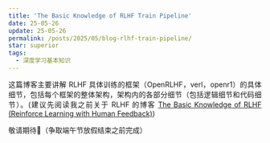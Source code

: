 ```yaml
---
title: 'The Basic Knowledge of RLHF Train Pipeline'
date: 25-05-26
update: 25-05-26
permalink: /posts/2025/05/blog-rlhf-train-pipeline/
star: superior
tags:
  - 深度学习基本知识
---
```


<p style="text-align:justify; text-justify:inter-ideograph;">这篇博客主要讲解 RLHF 具体训练的框架（OpenRLHF，verl，openr1）的具体细节，包括每个框架的整体架构，架构内的各部分细节（包括逻辑细节和代码细节）。(建议先阅读我之前关于 RLHF 的博客 <a href="https://cai-jianfeng.github.io/posts/2024/04/blog-rlhf/" target="_blank">The Basic Knowledge of RLHF (Reinforce Learning with Human Feedback)</a>)</p>

敬请期待🤪（争取端午节放假结束之前完成）